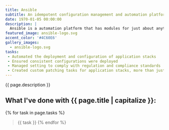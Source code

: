 ```yaml
---
title: Ansible
subtitle: An idempotent configuration management and automation platform. 
date: 1970-01-05 00:00:00
description: |
  Ansible is a automation platform that has modules for just about anything that you want to configure, deploy, or manage. It's idempotent nature makes ensuring systems have a consistent configuration across the organization ease and non-invasive for compliant systems. 
featured_image: ansible-logo.svg
accent_color: '#4C60E6'
gallery_images:
  - ansible-logo.svg
tasks: 
 - Automated the deployment and configuration of application stacks
 - Ensured consistent configurations were deployed 
 - Managed setting to comply with regulation and compliance standards
 - Created custom patching tasks for application stacks, more than just a 'sudo dnf update -y' playbook
---
```

 {{ page.description }}

## What I've done with {{ page.title | capitalize }}:
{% for task in page.tasks %}
> {{ task }}
{% endfor %}